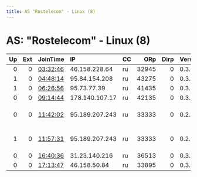 ```yaml
---
title: AS "Rostelecom" - Linux (8)
---
```


# AS: "Rostelecom" - Linux (8)

|   Up |   Ext | JoinTime                                                                                            | IP             | CC   |   ORp |   Dirp | Version   | Contact                  | Nickname   |   eFamMembers |
|-----:|------:|:----------------------------------------------------------------------------------------------------|:---------------|:-----|------:|-------:|:----------|:-------------------------|:-----------|--------------:|
|    0 |     0 | [03:32:46](https://metrics.torproject.org/rs.html#details/A1F23D3FAE72CCC04E9A2302E21F4FFA86B004BF) | 46.158.228.64  | ru   | 32945 |      0 | 0.3.4.10  | None                     | snap269    |             1 |
|    1 |     0 | [04:48:14](https://metrics.torproject.org/rs.html#details/BAD04160018D61F1783BCE20A78619BCABC6409E) | 95.84.154.208  | ru   | 43275 |      0 | 0.3.4.10  | None                     | snap269    |             1 |
|    1 |     0 | [06:26:56](https://metrics.torproject.org/rs.html#details/9017D52158D183CC9E9E4A81C8BE3512F0EE7347) | 95.73.77.39    | ru   | 41435 |      0 | 0.3.4.10  | None                     | snap269    |             1 |
|    0 |     0 | [09:14:44](https://metrics.torproject.org/rs.html#details/D0843B28910344D32673177AFC83CEC60F63A60E) | 178.140.107.17 | ru   | 42135 |      0 | 0.3.4.10  | None                     | snap269    |             1 |
|    0 |     0 | [11:42:02](https://metrics.torproject.org/rs.html#details/7F193874EAE4ABBB50B85EAECFD295DFA58FCD62) | 95.189.207.243 | ru   | 33333 |      0 | 0.2.5.16  | 0xFFFFFFFF Random Person | Unnamed    |             1 |
|    1 |     0 | [11:57:31](https://metrics.torproject.org/rs.html#details/1FB814D68FA29995E4FE00119661E92D2AB6D53A) | 95.189.207.243 | ru   | 33333 |      0 | 0.2.5.16  | 0xFFFFFFFF Random Person | Unnamed    |             1 |
|    0 |     0 | [16:40:36](https://metrics.torproject.org/rs.html#details/20A4F142C776405470E1FB7A8AE001E5C68F1E66) | 31.23.140.216  | ru   | 36513 |      0 | 0.3.4.10  | None                     | snap269    |             1 |
|    0 |     0 | [17:13:47](https://metrics.torproject.org/rs.html#details/43C52D5106573B180779BB58EA14E75710BE2D9D) | 46.158.50.84   | ru   | 33895 |      0 | 0.3.4.10  | None                     | snap269    |             1 |
